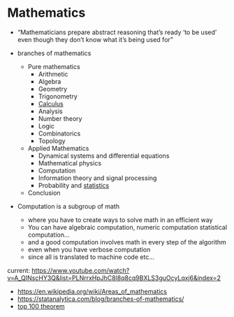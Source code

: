 # Mathematics
- “Mathematicians prepare abstract reasoning that’s ready ‘to be used’ even though they don’t know what it’s being used for”
- branches of mathematics
    - Pure mathematics
        - Arithmetic
        - Algebra
        - Geometry
        - Trigonometry
        - [Calculus](Calculus) 
        - Analysis 
        - Number theory
        - Logic
        - Combinatorics
        - Topology
    - Applied Mathematics
        - Dynamical systems and differential equations
        - Mathematical physics
        - Computation
        - Information theory and signal processing
        - Probability and [statistics](statistics)
    - Conclusion

- Computation is a subgroup of math
    - where you have to create ways to solve math in an efficient way
    - You can have algebraic computation, numeric computation statistical computation...
    - and a good computation involves math in every step of the algorithm 
    - even when you have verbose computation
    - since all is translated to machine code etc...


current: https://www.youtube.com/watch?v=A_QINscHY3Q&list=PLNrrxHpJhC8l8q8cq9BXLS3guOcyLqxj6&index=2
- https://en.wikipedia.org/wiki/Areas_of_mathematics
- https://statanalytica.com/blog/branches-of-mathematics/
- [top 100 theorem](http://pirate.shu.edu/~kahlnath/Top100.html)
